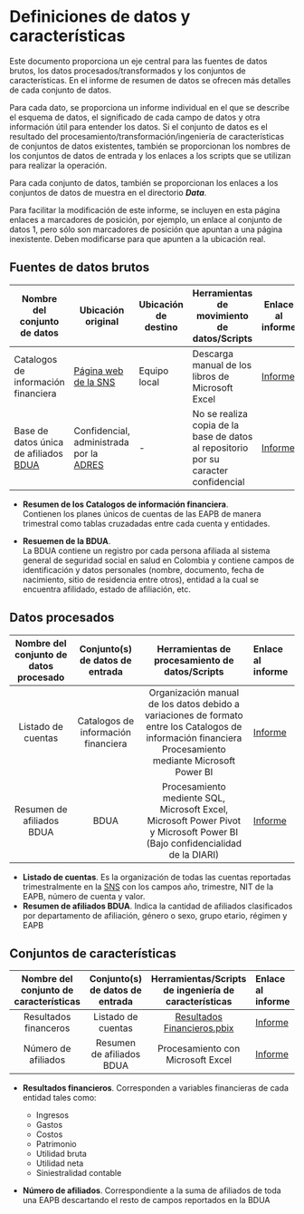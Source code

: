 # Definiciones de datos y características

Este documento proporciona un eje central para las fuentes de datos brutos, los datos procesados/transformados y los conjuntos de características. En el informe de resumen de datos se ofrecen más detalles de cada conjunto de datos. 

Para cada dato, se proporciona un informe individual en el que se describe el esquema de datos, el significado de cada campo de datos y otra información útil para entender los datos. Si el conjunto de datos es el resultado del procesamiento/transformación/ingeniería de características de conjuntos de datos existentes, también se proporcionan los nombres de los conjuntos de datos de entrada y los enlaces a los scripts que se utilizan para realizar la operación. 

Para cada conjunto de datos, también se proporcionan los enlaces a los conjuntos de datos de muestra en el directorio _**Data**_. 

Para facilitar la modificación de este informe, se incluyen en esta página enlaces a marcadores de posición, por ejemplo, un enlace al conjunto de datos 1, pero sólo son marcadores de posición que apuntan a una página inexistente. Deben modificarse para que apunten a la ubicación real.

## Fuentes de datos brutos

|Nombre del conjunto de datos|Ubicación original|Ubicación de destino|Herramientas de movimiento de datos/Scripts|Enlace al informe |
| --- | --- | --- | --- | --- |
| Catalogos de información financiera | [Página web de la SNS](supersalud.gov.co) | Equipo local | Descarga manual de los libros de Microsoft Excel | [Informe]()
| Base de datos única de afiliados [BDUA](bdua.gov.co) | Confidencial, administrada por la [ADRES](adres.gov.co)| - | No se realiza copia de la base de datos al repositorio por su caracter confidencial | [Informe]()


* **Resumen de los Catalogos de información financiera**. <br> Contienen los planes únicos de cuentas de las EAPB de manera trimestral como tablas cruzadadas entre cada cuenta y entidades.

* **Resuemen de la BDUA**. <br> La BDUA contiene un registro por cada persona afiliada al sistema general de seguridad social en salud en Colombia y contiene campos de identificación y datos personales (nombre, documento, fecha de nacimiento, sitio de residencia entre otros), entidad a la cual se encuentra afilidado, estado de afiliación, etc.

## Datos procesados
| Nombre del conjunto de datos procesado | Conjunto(s) de datos de entrada | Herramientas de procesamiento de datos/Scripts | Enlace al informe
| :---:| :---: | :---: | :--- | 
|Listado de cuentas|Catalogos de información financiera|Organización manual de los datos debido a variaciones de formato entre los Catalogos de información financiera Procesamiento mediante Microsoft Power BI|[Informe]()
|Resumen de afiliados BDUA|BDUA|Procesamiento mediente SQL, Microsoft Excel, Microsoft Power Pivot y Microsoft Power BI (Bajo confidencialidad de la DIARI)|[Informe]()
* **Listado de cuentas**. Es la organización de todas las cuentas reportadas trimestralmente en la [SNS](supersalud.gov.co) con los campos año, trimestre, NIT de la EAPB, número de cuenta y valor.
* **Resumen de afiliados BDUA**. Indica la cantidad de afiliados clasificados por departamento de afiliación, género o sexo, grupo etario, régimen y EAPB

## Conjuntos de características

| Nombre del conjunto de características | Conjunto(s) de datos de entrada | Herramientas/Scripts de ingeniería de características | Enlace al informe
| :---:| :---: | :---: | :---  
| Resultados financeros | Listado de cuentas | [Resultados Financieros.pbix]()|[Informe]()
| Número de afiliados | Resumen de afiliados BDUA|Procesamiento con Microsoft Excel|[Informe]()

* **Resultados financieros**. Corresponden a variables financieras de cada entidad tales como: 
    * Ingresos
    * Gastos
    * Costos
    * Patrimonio
    * Utilidad bruta
    * Utilidad neta
    * Siniestralidad contable

* **Número de afiliados**. Correspondiente a la suma de afiliados de toda una EAPB descartando el resto de campos reportados en la BDUA

